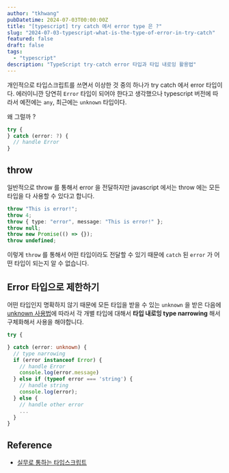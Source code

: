 ```yaml
---
author: "tkhwang"
pubDatetime: 2024-07-03T00:00:00Z
title: "[typescript] try catch 에서 error type 은 ?"
slug: "2024-07-03-typescript-what-is-the-type-of-error-in-try-catch"
featured: false
draft: false
tags:
  - "typescript"
description: "TypeScript try-catch error 타입과 타입 내로잉 활용법"
---
```


개인적으로 타입스크립트를 쓰면서 이상한 것 중의 하나가 try catch 에서 error 타입이다.
에러이니깐 당연히 `Error` 타입이 되어야 한다고 생각했으나 typescript 버전에 따라서 예전에는 `any`, 최근에는 `unknown` 타입이다.

왜 그럴까 ?

```typescript
try {
} catch (error: ?) {
  // handle Error
}
```

## throw

일반적으로 throw 를 통해서 error 을 전달하지만 javascript 에서는 throw 에는 모든 타입을 다 사용할 수 있다고 합니다.

```typescript
throw "This is error!";
throw 4;
throw { type: "error", message: "This is error!" };
throw null;
throw new Promise(() => {});
throw undefined;
```

이렇게 `throw` 를 통해서 어떤 타입이라도 전달할 수 있기 때문에 `catch` 된 `error` 가 어떤 타입이 되는지 알 수 없습니다.

## Error 타입으로 제한하기

어떤 타입인지 명확하지 않기 때문에 모든 타입을 받을 수 있는 `unknown` 을 받은 다음에 [unknown 사용법](https://tkhwang.github.io/posts/2024-06-29-typescript-how-to-use-unknown/)에 따라서 각 개별 타입에 대해서 **타입 내로잉 type narrowing** 해서 구체화해서 사용을 해야합니다.

```typescript
try {

} catch (error: unknown) {
  // type narrowing
  if (error instanceof Error) {
    // handle Error
    console.log(error.message)
  } else if (typeof error === 'string') {
    // handle string
    console.log(error);
  } else {
    // handle other error
    ...
  }
}
```

## Reference

- [실무로 통하는 타입스크립트](https://www.aladin.co.kr/shop/wproduct.aspx?ItemId=341765327)

